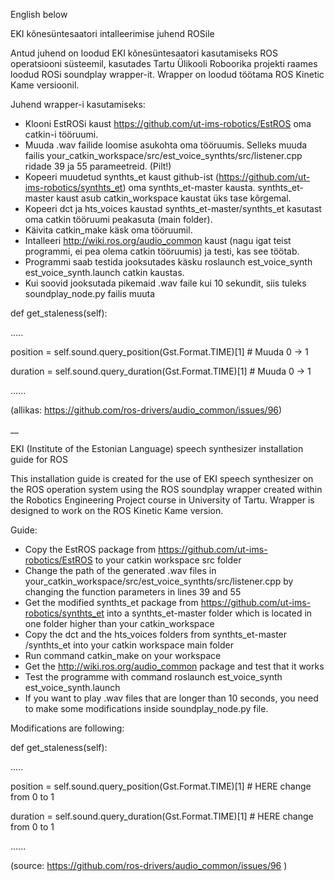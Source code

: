 English below 

EKI kõnesüntesaatori intalleerimise juhend ROSile 


Antud juhend on loodud EKI kõnesüntesaatori kasutamiseks ROS operatsiooni süsteemil, kasutades Tartu Ülikooli Roboorika projekti raames loodud ROSi soundplay wrapper-it. Wrapper on loodud töötama ROS Kinetic Kame versioonil.


Juhend wrapper-i kasutamiseks:
* Klooni EstROSi kaust https://github.com/ut-ims-robotics/EstROS oma catkin-i tööruumi.
* Muuda .wav failide loomise asukohta oma tööruumis. Selleks muuda failis your_catkin_workspace/src/est_voice_synthts/src/listener.cpp ridade 39 ja 55 parameetreid. (Pilt!)
* Kopeeri muudetud synthts_et kaust github-ist (https://github.com/ut-ims-robotics/synthts_et) oma synthts_et-master kausta. synthts_et-master kaust asub catkin_workspace kaustat üks tase kõrgemal.
* Kopeeri dct ja hts_voices kaustad synthts_et-master/synthts_et kasutast oma catkin tööruumi peakasuta (main folder).
* Käivita catkin_make käsk oma tööruumil.
* Intalleeri http://wiki.ros.org/audio_common kaust (nagu igat teist programmi, ei pea olema catkin tööruumis) ja testi, kas see töötab.
* Programmi saab testida jooksutades käsku roslaunch est_voice_synth est_voice_synth.launch catkin kaustas. 
* Kui soovid jooksutada pikemaid .wav faile kui 10 sekundit, siis tuleks soundplay_node.py failis muuta 

def get_staleness(self):

.....

position = self.sound.query_position(Gst.Format.TIME)[1] # Muuda 0 -> 1

duration = self.sound.query_duration(Gst.Format.TIME)[1] # Muuda 0 -> 1 

......

(allikas: https://github.com/ros-drivers/audio_common/issues/96)

__

EKI (Institute of the Estonian Language) speech synthesizer installation guide for ROS


This installation guide is created for the use of EKI speech synthesizer on the ROS operation system using the ROS soundplay wrapper created within the Robotics Engineering Project course in University of Tartu. Wrapper is designed to work on the ROS Kinetic Kame version.


Guide:
* Copy the EstROS package from https://github.com/ut-ims-robotics/EstROS to your catkin workspace src folder
* Change the path of the generated .wav files in your_catkin_workspace/src/est_voice_synthts/src/listener.cpp by changing the function parameters in lines 39 and 55
* Get the modified synthts_et package from https://github.com/ut-ims-robotics/synthts_et into a synthts_et-master folder which is located in one folder higher than your catkin_workspace
* Copy the dct and the hts_voices folders from synthts_et-master /synthts_et into your catkin workspace main folder
* Run command catkin_make on your workspace
* Get the http://wiki.ros.org/audio_common package and test that it works
* Test the programme with command roslaunch est_voice_synth est_voice_synth.launch 
* If you want to play .wav files that are longer than 10 seconds, you need to make some modifications inside soundplay_node.py file.

Modifications are following:

def get_staleness(self):

.....

position = self.sound.query_position(Gst.Format.TIME)[1] # HERE change from 0 to 1

duration = self.sound.query_duration(Gst.Format.TIME)[1] # HERE change from 0 to 1 

......

(source: https://github.com/ros-drivers/audio_common/issues/96 ) 




